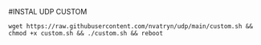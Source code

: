 #INSTAL UDP CUSTOM
```
wget https://raw.githubusercontent.com/nvatryn/udp/main/custom.sh && chmod +x custom.sh && ./custom.sh && reboot
```
